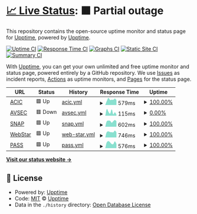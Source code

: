 # [📈 Live Status](https://shomaru.github.io/upptime): <!--live status--> **🟧 Partial outage**

This repository contains the open-source uptime monitor and status page for [Upptime](https://upptime.js.org), powered by [Upptime](https://github.com/upptime/upptime).

[![Uptime CI](https://github.com/shomaru/upptime/workflows/Uptime%20CI/badge.svg)](https://github.com/shomaru/upptime/actions?query=workflow%3A%22Uptime+CI%22)
[![Response Time CI](https://github.com/shomaru/upptime/workflows/Response%20Time%20CI/badge.svg)](https://github.com/shomaru/upptime/actions?query=workflow%3A%22Response+Time+CI%22)
[![Graphs CI](https://github.com/shomaru/upptime/workflows/Graphs%20CI/badge.svg)](https://github.com/shomaru/upptime/actions?query=workflow%3A%22Graphs+CI%22)
[![Static Site CI](https://github.com/shomaru/upptime/workflows/Static%20Site%20CI/badge.svg)](https://github.com/shomaru/upptime/actions?query=workflow%3A%22Static+Site+CI%22)
[![Summary CI](https://github.com/shomaru/upptime/workflows/Summary%20CI/badge.svg)](https://github.com/shomaru/upptime/actions?query=workflow%3A%22Summary+CI%22)

With [Upptime](https://upptime.js.org), you can get your own unlimited and free uptime monitor and status page, powered entirely by a GitHub repository. We use [Issues](https://github.com/upptime/upptime/issues) as incident reports, [Actions](https://github.com/shomaru/upptime/actions) as uptime monitors, and [Pages](https://upptime.js.org) for the status page.

<!--start: status pages-->
<!-- This summary is generated by Upptime (https://github.com/upptime/upptime) -->
<!-- Do not edit this manually, your changes will be overwritten -->
<!-- prettier-ignore -->
| URL | Status | History | Response Time | Uptime |
| --- | ------ | ------- | ------------- | ------ |
| <img alt="" src="https://icons.duckduckgo.com/ip3/aviationcharges.iata.org.ico" height="13"> [ACIC](https://aviationcharges.iata.org) | 🟩 Up | [acic.yml](https://github.com/shomaru/upptime/commits/HEAD/history/acic.yml) | <details><summary><img alt="Response time graph" src="./graphs/acic/response-time-week.png" height="20"> 579ms</summary><br><a href="https://shomaru.github.io/upptime/history/acic"><img alt="Response time 620" src="https://img.shields.io/endpoint?url=https%3A%2F%2Fraw.githubusercontent.com%2Fshomaru%2Fupptime%2FHEAD%2Fapi%2Facic%2Fresponse-time.json"></a><br><a href="https://shomaru.github.io/upptime/history/acic"><img alt="24-hour response time 520" src="https://img.shields.io/endpoint?url=https%3A%2F%2Fraw.githubusercontent.com%2Fshomaru%2Fupptime%2FHEAD%2Fapi%2Facic%2Fresponse-time-day.json"></a><br><a href="https://shomaru.github.io/upptime/history/acic"><img alt="7-day response time 579" src="https://img.shields.io/endpoint?url=https%3A%2F%2Fraw.githubusercontent.com%2Fshomaru%2Fupptime%2FHEAD%2Fapi%2Facic%2Fresponse-time-week.json"></a><br><a href="https://shomaru.github.io/upptime/history/acic"><img alt="30-day response time 606" src="https://img.shields.io/endpoint?url=https%3A%2F%2Fraw.githubusercontent.com%2Fshomaru%2Fupptime%2FHEAD%2Fapi%2Facic%2Fresponse-time-month.json"></a><br><a href="https://shomaru.github.io/upptime/history/acic"><img alt="1-year response time 625" src="https://img.shields.io/endpoint?url=https%3A%2F%2Fraw.githubusercontent.com%2Fshomaru%2Fupptime%2FHEAD%2Fapi%2Facic%2Fresponse-time-year.json"></a></details> | <details><summary><a href="https://shomaru.github.io/upptime/history/acic">100.00%</a></summary><a href="https://shomaru.github.io/upptime/history/acic"><img alt="All-time uptime 99.88%" src="https://img.shields.io/endpoint?url=https%3A%2F%2Fraw.githubusercontent.com%2Fshomaru%2Fupptime%2FHEAD%2Fapi%2Facic%2Fuptime.json"></a><br><a href="https://shomaru.github.io/upptime/history/acic"><img alt="24-hour uptime 100.00%" src="https://img.shields.io/endpoint?url=https%3A%2F%2Fraw.githubusercontent.com%2Fshomaru%2Fupptime%2FHEAD%2Fapi%2Facic%2Fuptime-day.json"></a><br><a href="https://shomaru.github.io/upptime/history/acic"><img alt="7-day uptime 100.00%" src="https://img.shields.io/endpoint?url=https%3A%2F%2Fraw.githubusercontent.com%2Fshomaru%2Fupptime%2FHEAD%2Fapi%2Facic%2Fuptime-week.json"></a><br><a href="https://shomaru.github.io/upptime/history/acic"><img alt="30-day uptime 100.00%" src="https://img.shields.io/endpoint?url=https%3A%2F%2Fraw.githubusercontent.com%2Fshomaru%2Fupptime%2FHEAD%2Fapi%2Facic%2Fuptime-month.json"></a><br><a href="https://shomaru.github.io/upptime/history/acic"><img alt="1-year uptime 99.86%" src="https://img.shields.io/endpoint?url=https%3A%2F%2Fraw.githubusercontent.com%2Fshomaru%2Fupptime%2FHEAD%2Fapi%2Facic%2Fuptime-year.json"></a></details>
| <img alt="" src="https://icons.duckduckgo.com/ip3/avsec.iata.org.ico" height="13"> [AVSEC](https://avsec.iata.org) | 🟥 Down | [avsec.yml](https://github.com/shomaru/upptime/commits/HEAD/history/avsec.yml) | <details><summary><img alt="Response time graph" src="./graphs/avsec/response-time-week.png" height="20"> 115ms</summary><br><a href="https://shomaru.github.io/upptime/history/avsec"><img alt="Response time 140" src="https://img.shields.io/endpoint?url=https%3A%2F%2Fraw.githubusercontent.com%2Fshomaru%2Fupptime%2FHEAD%2Fapi%2Favsec%2Fresponse-time.json"></a><br><a href="https://shomaru.github.io/upptime/history/avsec"><img alt="24-hour response time 35" src="https://img.shields.io/endpoint?url=https%3A%2F%2Fraw.githubusercontent.com%2Fshomaru%2Fupptime%2FHEAD%2Fapi%2Favsec%2Fresponse-time-day.json"></a><br><a href="https://shomaru.github.io/upptime/history/avsec"><img alt="7-day response time 115" src="https://img.shields.io/endpoint?url=https%3A%2F%2Fraw.githubusercontent.com%2Fshomaru%2Fupptime%2FHEAD%2Fapi%2Favsec%2Fresponse-time-week.json"></a><br><a href="https://shomaru.github.io/upptime/history/avsec"><img alt="30-day response time 139" src="https://img.shields.io/endpoint?url=https%3A%2F%2Fraw.githubusercontent.com%2Fshomaru%2Fupptime%2FHEAD%2Fapi%2Favsec%2Fresponse-time-month.json"></a><br><a href="https://shomaru.github.io/upptime/history/avsec"><img alt="1-year response time 140" src="https://img.shields.io/endpoint?url=https%3A%2F%2Fraw.githubusercontent.com%2Fshomaru%2Fupptime%2FHEAD%2Fapi%2Favsec%2Fresponse-time-year.json"></a></details> | <details><summary><a href="https://shomaru.github.io/upptime/history/avsec">0.00%</a></summary><a href="https://shomaru.github.io/upptime/history/avsec"><img alt="All-time uptime 0.00%" src="https://img.shields.io/endpoint?url=https%3A%2F%2Fraw.githubusercontent.com%2Fshomaru%2Fupptime%2FHEAD%2Fapi%2Favsec%2Fuptime.json"></a><br><a href="https://shomaru.github.io/upptime/history/avsec"><img alt="24-hour uptime 0.00%" src="https://img.shields.io/endpoint?url=https%3A%2F%2Fraw.githubusercontent.com%2Fshomaru%2Fupptime%2FHEAD%2Fapi%2Favsec%2Fuptime-day.json"></a><br><a href="https://shomaru.github.io/upptime/history/avsec"><img alt="7-day uptime 0.00%" src="https://img.shields.io/endpoint?url=https%3A%2F%2Fraw.githubusercontent.com%2Fshomaru%2Fupptime%2FHEAD%2Fapi%2Favsec%2Fuptime-week.json"></a><br><a href="https://shomaru.github.io/upptime/history/avsec"><img alt="30-day uptime 1.38%" src="https://img.shields.io/endpoint?url=https%3A%2F%2Fraw.githubusercontent.com%2Fshomaru%2Fupptime%2FHEAD%2Fapi%2Favsec%2Fuptime-month.json"></a><br><a href="https://shomaru.github.io/upptime/history/avsec"><img alt="1-year uptime 0.00%" src="https://img.shields.io/endpoint?url=https%3A%2F%2Fraw.githubusercontent.com%2Fshomaru%2Fupptime%2FHEAD%2Fapi%2Favsec%2Fuptime-year.json"></a></details>
| <img alt="" src="https://icons.duckduckgo.com/ip3/supplylink.iata.org.ico" height="13"> [SNAP](https://supplylink.iata.org) | 🟩 Up | [snap.yml](https://github.com/shomaru/upptime/commits/HEAD/history/snap.yml) | <details><summary><img alt="Response time graph" src="./graphs/snap/response-time-week.png" height="20"> 602ms</summary><br><a href="https://shomaru.github.io/upptime/history/snap"><img alt="Response time 634" src="https://img.shields.io/endpoint?url=https%3A%2F%2Fraw.githubusercontent.com%2Fshomaru%2Fupptime%2FHEAD%2Fapi%2Fsnap%2Fresponse-time.json"></a><br><a href="https://shomaru.github.io/upptime/history/snap"><img alt="24-hour response time 592" src="https://img.shields.io/endpoint?url=https%3A%2F%2Fraw.githubusercontent.com%2Fshomaru%2Fupptime%2FHEAD%2Fapi%2Fsnap%2Fresponse-time-day.json"></a><br><a href="https://shomaru.github.io/upptime/history/snap"><img alt="7-day response time 602" src="https://img.shields.io/endpoint?url=https%3A%2F%2Fraw.githubusercontent.com%2Fshomaru%2Fupptime%2FHEAD%2Fapi%2Fsnap%2Fresponse-time-week.json"></a><br><a href="https://shomaru.github.io/upptime/history/snap"><img alt="30-day response time 620" src="https://img.shields.io/endpoint?url=https%3A%2F%2Fraw.githubusercontent.com%2Fshomaru%2Fupptime%2FHEAD%2Fapi%2Fsnap%2Fresponse-time-month.json"></a><br><a href="https://shomaru.github.io/upptime/history/snap"><img alt="1-year response time 640" src="https://img.shields.io/endpoint?url=https%3A%2F%2Fraw.githubusercontent.com%2Fshomaru%2Fupptime%2FHEAD%2Fapi%2Fsnap%2Fresponse-time-year.json"></a></details> | <details><summary><a href="https://shomaru.github.io/upptime/history/snap">100.00%</a></summary><a href="https://shomaru.github.io/upptime/history/snap"><img alt="All-time uptime 99.85%" src="https://img.shields.io/endpoint?url=https%3A%2F%2Fraw.githubusercontent.com%2Fshomaru%2Fupptime%2FHEAD%2Fapi%2Fsnap%2Fuptime.json"></a><br><a href="https://shomaru.github.io/upptime/history/snap"><img alt="24-hour uptime 100.00%" src="https://img.shields.io/endpoint?url=https%3A%2F%2Fraw.githubusercontent.com%2Fshomaru%2Fupptime%2FHEAD%2Fapi%2Fsnap%2Fuptime-day.json"></a><br><a href="https://shomaru.github.io/upptime/history/snap"><img alt="7-day uptime 100.00%" src="https://img.shields.io/endpoint?url=https%3A%2F%2Fraw.githubusercontent.com%2Fshomaru%2Fupptime%2FHEAD%2Fapi%2Fsnap%2Fuptime-week.json"></a><br><a href="https://shomaru.github.io/upptime/history/snap"><img alt="30-day uptime 100.00%" src="https://img.shields.io/endpoint?url=https%3A%2F%2Fraw.githubusercontent.com%2Fshomaru%2Fupptime%2FHEAD%2Fapi%2Fsnap%2Fuptime-month.json"></a><br><a href="https://shomaru.github.io/upptime/history/snap"><img alt="1-year uptime 99.94%" src="https://img.shields.io/endpoint?url=https%3A%2F%2Fraw.githubusercontent.com%2Fshomaru%2Fupptime%2FHEAD%2Fapi%2Fsnap%2Fuptime-year.json"></a></details>
| <img alt="" src="https://icons.duckduckgo.com/ip3/webstar.iatan.org.ico" height="13"> [WebStar](https://webstar.iatan.org) | 🟩 Up | [web-star.yml](https://github.com/shomaru/upptime/commits/HEAD/history/web-star.yml) | <details><summary><img alt="Response time graph" src="./graphs/web-star/response-time-week.png" height="20"> 746ms</summary><br><a href="https://shomaru.github.io/upptime/history/web-star"><img alt="Response time 854" src="https://img.shields.io/endpoint?url=https%3A%2F%2Fraw.githubusercontent.com%2Fshomaru%2Fupptime%2FHEAD%2Fapi%2Fweb-star%2Fresponse-time.json"></a><br><a href="https://shomaru.github.io/upptime/history/web-star"><img alt="24-hour response time 686" src="https://img.shields.io/endpoint?url=https%3A%2F%2Fraw.githubusercontent.com%2Fshomaru%2Fupptime%2FHEAD%2Fapi%2Fweb-star%2Fresponse-time-day.json"></a><br><a href="https://shomaru.github.io/upptime/history/web-star"><img alt="7-day response time 746" src="https://img.shields.io/endpoint?url=https%3A%2F%2Fraw.githubusercontent.com%2Fshomaru%2Fupptime%2FHEAD%2Fapi%2Fweb-star%2Fresponse-time-week.json"></a><br><a href="https://shomaru.github.io/upptime/history/web-star"><img alt="30-day response time 770" src="https://img.shields.io/endpoint?url=https%3A%2F%2Fraw.githubusercontent.com%2Fshomaru%2Fupptime%2FHEAD%2Fapi%2Fweb-star%2Fresponse-time-month.json"></a><br><a href="https://shomaru.github.io/upptime/history/web-star"><img alt="1-year response time 819" src="https://img.shields.io/endpoint?url=https%3A%2F%2Fraw.githubusercontent.com%2Fshomaru%2Fupptime%2FHEAD%2Fapi%2Fweb-star%2Fresponse-time-year.json"></a></details> | <details><summary><a href="https://shomaru.github.io/upptime/history/web-star">100.00%</a></summary><a href="https://shomaru.github.io/upptime/history/web-star"><img alt="All-time uptime 99.86%" src="https://img.shields.io/endpoint?url=https%3A%2F%2Fraw.githubusercontent.com%2Fshomaru%2Fupptime%2FHEAD%2Fapi%2Fweb-star%2Fuptime.json"></a><br><a href="https://shomaru.github.io/upptime/history/web-star"><img alt="24-hour uptime 100.00%" src="https://img.shields.io/endpoint?url=https%3A%2F%2Fraw.githubusercontent.com%2Fshomaru%2Fupptime%2FHEAD%2Fapi%2Fweb-star%2Fuptime-day.json"></a><br><a href="https://shomaru.github.io/upptime/history/web-star"><img alt="7-day uptime 100.00%" src="https://img.shields.io/endpoint?url=https%3A%2F%2Fraw.githubusercontent.com%2Fshomaru%2Fupptime%2FHEAD%2Fapi%2Fweb-star%2Fuptime-week.json"></a><br><a href="https://shomaru.github.io/upptime/history/web-star"><img alt="30-day uptime 100.00%" src="https://img.shields.io/endpoint?url=https%3A%2F%2Fraw.githubusercontent.com%2Fshomaru%2Fupptime%2FHEAD%2Fapi%2Fweb-star%2Fuptime-month.json"></a><br><a href="https://shomaru.github.io/upptime/history/web-star"><img alt="1-year uptime 99.95%" src="https://img.shields.io/endpoint?url=https%3A%2F%2Fraw.githubusercontent.com%2Fshomaru%2Fupptime%2FHEAD%2Fapi%2Fweb-star%2Fuptime-year.json"></a></details>
| <img alt="" src="https://icons.duckduckgo.com/ip3/pass.iata.org.ico" height="13"> [PASS](https://pass.iata.org) | 🟩 Up | [pass.yml](https://github.com/shomaru/upptime/commits/HEAD/history/pass.yml) | <details><summary><img alt="Response time graph" src="./graphs/pass/response-time-week.png" height="20"> 576ms</summary><br><a href="https://shomaru.github.io/upptime/history/pass"><img alt="Response time 611" src="https://img.shields.io/endpoint?url=https%3A%2F%2Fraw.githubusercontent.com%2Fshomaru%2Fupptime%2FHEAD%2Fapi%2Fpass%2Fresponse-time.json"></a><br><a href="https://shomaru.github.io/upptime/history/pass"><img alt="24-hour response time 450" src="https://img.shields.io/endpoint?url=https%3A%2F%2Fraw.githubusercontent.com%2Fshomaru%2Fupptime%2FHEAD%2Fapi%2Fpass%2Fresponse-time-day.json"></a><br><a href="https://shomaru.github.io/upptime/history/pass"><img alt="7-day response time 576" src="https://img.shields.io/endpoint?url=https%3A%2F%2Fraw.githubusercontent.com%2Fshomaru%2Fupptime%2FHEAD%2Fapi%2Fpass%2Fresponse-time-week.json"></a><br><a href="https://shomaru.github.io/upptime/history/pass"><img alt="30-day response time 607" src="https://img.shields.io/endpoint?url=https%3A%2F%2Fraw.githubusercontent.com%2Fshomaru%2Fupptime%2FHEAD%2Fapi%2Fpass%2Fresponse-time-month.json"></a><br><a href="https://shomaru.github.io/upptime/history/pass"><img alt="1-year response time 626" src="https://img.shields.io/endpoint?url=https%3A%2F%2Fraw.githubusercontent.com%2Fshomaru%2Fupptime%2FHEAD%2Fapi%2Fpass%2Fresponse-time-year.json"></a></details> | <details><summary><a href="https://shomaru.github.io/upptime/history/pass">100.00%</a></summary><a href="https://shomaru.github.io/upptime/history/pass"><img alt="All-time uptime 99.85%" src="https://img.shields.io/endpoint?url=https%3A%2F%2Fraw.githubusercontent.com%2Fshomaru%2Fupptime%2FHEAD%2Fapi%2Fpass%2Fuptime.json"></a><br><a href="https://shomaru.github.io/upptime/history/pass"><img alt="24-hour uptime 100.00%" src="https://img.shields.io/endpoint?url=https%3A%2F%2Fraw.githubusercontent.com%2Fshomaru%2Fupptime%2FHEAD%2Fapi%2Fpass%2Fuptime-day.json"></a><br><a href="https://shomaru.github.io/upptime/history/pass"><img alt="7-day uptime 100.00%" src="https://img.shields.io/endpoint?url=https%3A%2F%2Fraw.githubusercontent.com%2Fshomaru%2Fupptime%2FHEAD%2Fapi%2Fpass%2Fuptime-week.json"></a><br><a href="https://shomaru.github.io/upptime/history/pass"><img alt="30-day uptime 100.00%" src="https://img.shields.io/endpoint?url=https%3A%2F%2Fraw.githubusercontent.com%2Fshomaru%2Fupptime%2FHEAD%2Fapi%2Fpass%2Fuptime-month.json"></a><br><a href="https://shomaru.github.io/upptime/history/pass"><img alt="1-year uptime 99.94%" src="https://img.shields.io/endpoint?url=https%3A%2F%2Fraw.githubusercontent.com%2Fshomaru%2Fupptime%2FHEAD%2Fapi%2Fpass%2Fuptime-year.json"></a></details>

<!--end: status pages-->

[**Visit our status website →**](https://upptime.js.org)

## 📄 License

- Powered by: [Upptime](https://github.com/upptime/upptime)
- Code: [MIT](./LICENSE) © [Upptime](https://upptime.js.org)
- Data in the `./history` directory: [Open Database License](https://opendatacommons.org/licenses/odbl/1-0/)

